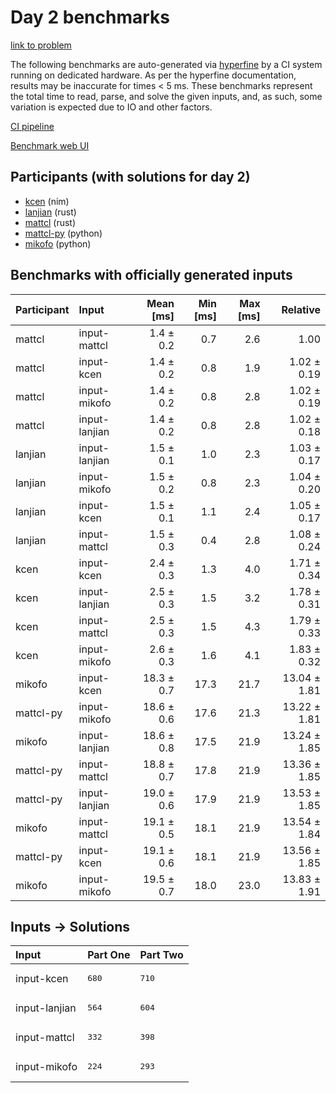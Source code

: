 # Day 2 benchmarks

[link to problem](https://adventofcode.com/2024/day/2)

The following benchmarks are auto-generated via
[hyperfine](https://github.com/sharkdp/hyperfine) by a CI system running on
dedicated hardware. As per the hyperfine documentation, results may be
inaccurate for times < 5 ms. These benchmarks represent the total time to read,
parse, and solve the given inputs, and, as such, some variation is expected due
to IO and other factors.

[CI pipeline](http://ci.papercode.net:8080/teams/main/pipelines/aoc2024)

[Benchmark web UI](https://aoc.ancalagon.black)


## Participants (with solutions for day 2)

- [kcen](https://github.com/kcen/aoc2024) (nim)
- [lanjian](https://github.com/lanjian/aoc-2024) (rust)
- [mattcl](https://github.com/mattcl/aoc2024) (rust)
- [mattcl-py](https://github.com/mattcl/aoc2024-py) (python)
- [mikofo](https://github.com/mikofo/aoc2024) (python)


## Benchmarks with officially generated inputs

| Participant | Input | Mean [ms] | Min [ms] | Max [ms] | Relative |
|:---|:---|---:|---:|---:|---:|
| mattcl | input-mattcl | 1.4 ± 0.2 | 0.7 | 2.6 | 1.00 |
| mattcl | input-kcen | 1.4 ± 0.2 | 0.8 | 1.9 | 1.02 ± 0.19 |
| mattcl | input-mikofo | 1.4 ± 0.2 | 0.8 | 2.8 | 1.02 ± 0.19 |
| mattcl | input-lanjian | 1.4 ± 0.2 | 0.8 | 2.8 | 1.02 ± 0.18 |
| lanjian | input-lanjian | 1.5 ± 0.1 | 1.0 | 2.3 | 1.03 ± 0.17 |
| lanjian | input-mikofo | 1.5 ± 0.2 | 0.8 | 2.3 | 1.04 ± 0.20 |
| lanjian | input-kcen | 1.5 ± 0.1 | 1.1 | 2.4 | 1.05 ± 0.17 |
| lanjian | input-mattcl | 1.5 ± 0.3 | 0.4 | 2.8 | 1.08 ± 0.24 |
| kcen | input-kcen | 2.4 ± 0.3 | 1.3 | 4.0 | 1.71 ± 0.34 |
| kcen | input-lanjian | 2.5 ± 0.3 | 1.5 | 3.2 | 1.78 ± 0.31 |
| kcen | input-mattcl | 2.5 ± 0.3 | 1.5 | 4.3 | 1.79 ± 0.33 |
| kcen | input-mikofo | 2.6 ± 0.3 | 1.6 | 4.1 | 1.83 ± 0.32 |
| mikofo | input-kcen | 18.3 ± 0.7 | 17.3 | 21.7 | 13.04 ± 1.81 |
| mattcl-py | input-mikofo | 18.6 ± 0.6 | 17.6 | 21.3 | 13.22 ± 1.81 |
| mikofo | input-lanjian | 18.6 ± 0.8 | 17.5 | 21.9 | 13.24 ± 1.85 |
| mattcl-py | input-mattcl | 18.8 ± 0.7 | 17.8 | 21.9 | 13.36 ± 1.85 |
| mattcl-py | input-lanjian | 19.0 ± 0.6 | 17.9 | 21.9 | 13.53 ± 1.85 |
| mikofo | input-mattcl | 19.1 ± 0.5 | 18.1 | 21.9 | 13.54 ± 1.84 |
| mattcl-py | input-kcen | 19.1 ± 0.6 | 18.1 | 21.9 | 13.56 ± 1.85 |
| mikofo | input-mikofo | 19.5 ± 0.7 | 18.0 | 23.0 | 13.83 ± 1.91 |


## Inputs -> Solutions

| Input | Part One | Part Two |
|:---|:---|:---|
|input-kcen|<pre>680</pre>|<pre>710</pre>|
|input-lanjian|<pre>564</pre>|<pre>604</pre>|
|input-mattcl|<pre>332</pre>|<pre>398</pre>|
|input-mikofo|<pre>224</pre>|<pre>293</pre>|